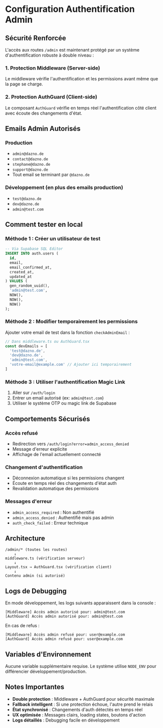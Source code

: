 # Configuration Authentification Admin

## Sécurité Renforcée

L'accès aux routes `/admin` est maintenant protégé par un système d'authentification robuste à double niveau :

### 1. Protection Middleware (Server-side)
Le middleware vérifie l'authentification et les permissions avant même que la page se charge.

### 2. Protection AuthGuard (Client-side) 
Le composant `AuthGuard` vérifie en temps réel l'authentification côté client avec écoute des changements d'état.

## Emails Admin Autorisés

### Production
- `admin@dazno.de`
- `contact@dazno.de` 
- `stephane@dazno.de`
- `support@dazno.de`
- Tout email se terminant par `@dazno.de`

### Développement (en plus des emails production)
- `test@dazno.de`
- `dev@dazno.de`
- `admin@test.com`

## Comment tester en local

### Méthode 1 : Créer un utilisateur de test
```sql
-- Via Supabase SQL Editor
INSERT INTO auth.users (
  id,
  email,
  email_confirmed_at,
  created_at,
  updated_at
) VALUES (
  gen_random_uuid(),
  'admin@test.com',
  NOW(),
  NOW(),
  NOW()
);
```

### Méthode 2 : Modifier temporairement les permissions
Ajouter votre email de test dans la fonction `checkAdminEmail` :

```typescript
// Dans middleware.ts ou AuthGuard.tsx
const devEmails = [
  'test@dazno.de',
  'dev@dazno.de', 
  'admin@test.com',
  'votre-email@example.com' // Ajouter ici temporairement
]
```

### Méthode 3 : Utiliser l'authentification Magic Link
1. Aller sur `/auth/login`
2. Entrer un email autorisé (ex: `admin@test.com`)
3. Utiliser le système OTP ou magic link de Supabase

## Comportements Sécurisés

### Accès refusé
- Redirection vers `/auth/login?error=admin_access_denied`
- Message d'erreur explicite
- Affichage de l'email actuellement connecté

### Changement d'authentification
- Déconnexion automatique si les permissions changent
- Écoute en temps réel des changements d'état auth
- Revalidation automatique des permissions

### Messages d'erreur
- `admin_access_required` : Non authentifié
- `admin_access_denied` : Authentifié mais pas admin
- `auth_check_failed` : Erreur technique

## Architecture

```
/admin/* (toutes les routes)
    ↓
middleware.ts (vérification serveur)
    ↓
Layout.tsx → AuthGuard.tsx (vérification client)
    ↓
Contenu admin (si autorisé)
```

## Logs de Debugging

En mode développement, les logs suivants apparaissent dans la console :

```
[Middleware] Accès admin autorisé pour: admin@test.com
[AuthGuard] Accès admin autorisé pour: admin@test.com
```

En cas de refus :
```
[Middleware] Accès admin refusé pour: user@example.com
[AuthGuard] Accès admin refusé pour: user@example.com
```

## Variables d'Environnement

Aucune variable supplémentaire requise. Le système utilise `NODE_ENV` pour différencier développement/production.

## Notes Importantes

- **Double protection** : Middleware + AuthGuard pour sécurité maximale
- **Fallback intelligent** : Si une protection échoue, l'autre prend le relais
- **État synchronisé** : Changements d'auth détectés en temps réel
- **UX optimisée** : Messages clairs, loading states, boutons d'action
- **Logs détaillés** : Debugging facile en développement 